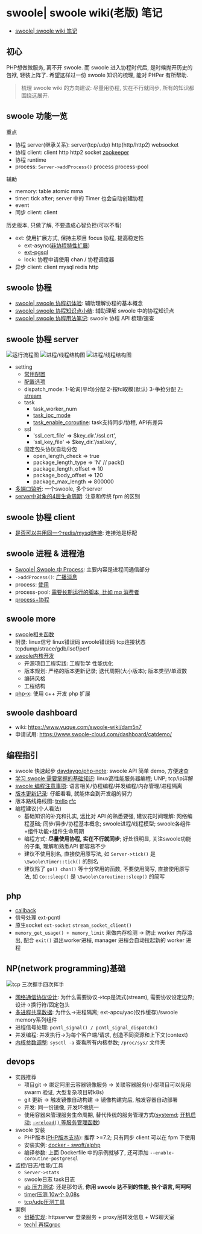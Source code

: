 # swoole| swoole wiki(老版) 笔记

- [swoole| swoole wiki 笔记](https://www.jianshu.com/p/12d645ac02b2)

## 初心

PHP想做微服务, 离不开 swoole. 而 swoole 进入协程时代后, 是时候抛开历史的包袱, 轻装上阵了. 希望这样过一份 swoole 知识的梳理, 能对 PHPer 有所帮助.

> 梳理 swoole wiki 的方向建议: 尽量用协程, 实在不行就同步, 所有的知识都围绕这展开.

## swoole 功能一览

重点

- 协程 server(继承关系): server(tcp/udp) http(http/http2) websocket
- 协程 client: client http http2 socket [zookeeper](https://github.com/swoole/ext-zookeeper)
- 协程 runtime
- process: `Server->addProcess()` process process-pool

辅助

- memory: table atomic mma
- timer: tick after; server 中的 Timer 也会自动创建协程
- event
- 同步 client: client

历史版本, 只做了解, 不要造成心智负担(可以不看)

- ext: 使用扩展方式, 保持主项目 focus 协程, 提高稳定性
  - ext-async([非协程特性扩展](https://wiki.swoole.com/wiki/page/p-async_ext.html))
  - [ext-pgsql](https://github.com/swoole/ext-postgresql)
  - lock: 协程中请使用 chan / 协程调度器
- 异步 client: client mysql redis http

## swoole 协程

- [swoole| swoole 协程初体验](https://www.jianshu.com/p/745b0b3ffae7): 辅助理解协程的基本概念
- [swoole| swoole 协程知识点小结](https://www.jianshu.com/p/b620836c461a): 辅助理解 swoole 中的协程知识点
- [swoole| swoole 协程用法笔记](https://www.jianshu.com/p/28e882352da5): swoole 协程 API 梳理/速查

## swoole 协程 server

![运行流程图](https://wiki.swoole.com/static/uploads/swoole.jpg)
![进程/线程结构图](https://wiki.swoole.com/static/image/process.jpg)
![进程/线程结构图](https://wiki.swoole.com/static/uploads/wiki/201808/03/635680420659.png)

- setting
  - [常用配置](https://wiki.swoole.com/wiki/page/13.html)
  - [配置选项](https://wiki.swoole.com/wiki/page/274.html)
  - dispatch_mode: 1-轮询(平均)分配 2-按fd取模(默认) 3-争抢分配 [7-stream](https://wiki.swoole.com/wiki/page/838.html)
  - task
    - task_worker_num
    - [task_ipc_mode](https://wiki.swoole.com/wiki/page/212.html)
    - [task_enable_coroutine](https://wiki.swoole.com/wiki/page/p-task_enable_coroutine.html): task支持同步/协程, API有差异
  - ssl
    - 'ssl_cert_file' => $key_dir.'/ssl.crt',
    - 'ssl_key_file' => $key_dir.'/ssl.key',
  - 固定包头协议自动分包
    - open_length_check => true
    - package_length_type => 'N' // pack()
    - package_length_offset => 10
    - package_body_offset => 120
    - package_max_length => 800000
- [多端口监听](https://wiki.swoole.com/wiki/page/525.html): 一个swoole, 多个server
- [server中对象的4层生命周期](https://wiki.swoole.com/wiki/page/354.html): 注意和传统 fpm 的区别

## swoole 协程 client

- [是否可以共用同一个redis/mysql连接](https://wiki.swoole.com/wiki/page/325.html): 连接池是标配

## swoole 进程 & 进程池

- [Swoole| Swoole 中 Process](https://www.jianshu.com/p/4b6326cdaaa7): 主要内容是进程间通信部分
- `->addProcess()`: [广播消息](https://wiki.swoole.com/wiki/page/390.html)
- process: [使用](https://wiki.swoole.com/wiki/page/221.html)
- process-pool: [需要长期运行的脚本, 比如 mq 消费者](https://wiki.swoole.com/wiki/page/901.html)
- [process+协程](https://wiki.swoole.com/wiki/page/p-process_coro.html)

## swoole more

- [swoole相关函数](https://wiki.swoole.com/wiki/page/548.html)
- 附录: linux信号 linux错误码 swoole错误码 tcp连接状态 tcpdump/strace/gdb/lsof/perf
- [swoole内核开发](https://wiki.swoole.com/wiki/index/prid-11)
  - 开源项目工程实践: 工程哲学 性能优化
  - 版本规划: 严格的版本更新记录; 迭代周期(大小版本); 版本类型/单双数
  - 编码风格
  - 工程结构
- [php-x](https://wiki.swoole.com/wiki/index/prid-15): 使用 c++ 开发 php 扩展

## swoole dashboard

- wiki: https://www.yuque.com/swoole-wiki/dam5n7
- 申请试用: https://www.swoole-cloud.com/dashboard/catdemo/

## 编程指引

- swoole 快速起步 [daydaygo/php-note](https://github.com/daydaygo/php-note/tree/master/swoole): swoole API 简单 demo, 方便速查
- [学习 swoole 需要掌握的基础知识](https://wiki.swoole.com/wiki/page/487.html): linux高性能服务器编程; UNP; tcp/ip详解
- [swoole 编程注意事项](https://wiki.swoole.com/wiki/page/p-instruction.html): 语言相关/协程编程/并发编程/内存管理/进程隔离
- [版本更新记录](https://wiki.swoole.com/wiki/page/p-project/change_log.html): 仔细看看, 就能体会到开发组的努力
- 版本路线路线图: [trello](https://trello.com/b/SEdDCrCu/swoole-kernel-developer) [rfc](https://github.com/swoole/rfc)
- 编程建议(个人看法)
  - 基础知识的补充和扎实, 远比对 API 的熟悉要强, 建议花时间理解: 网络编程基础; 同步/异步/协程基本概念; swoole进程/线程模型; swoole各组件+组件功能+组件生命周期
  - 编程方式: **尽量使用协程, 实在不行就同步**; 好处很明显, 关注swoole功能的子集, 理解和熟悉API 都容易不少
  - 建议不使用别名, 直接使用原写法, 如 `Server->tick()` 是 `\Swoole\Timer::tick()` 的别名
  - 建议除了 `go() chan()` 等十分常用的函数, 不要使用简写, 直接使用原写法, 如 `Co::sleep()` 是 `\Swoole\Coroutine::sleep()` 的简写

## php

- [callback](https://wiki.swoole.com/wiki/page/458.html)
- 信号处理 ext-pcntl
- 原生socket `ext-socket` `stream_socket_client()`
- `memory_get_usage() + memory_limit` 来做内存检测 -> 防止 worker 内存溢出, 配合 `exit()` 退出worker进程, manager 进程会自动拉起新的 worker 进程

## NP(network programming)基础

![tcp 三次握手四次挥手](https://www.swoole.com/static/image/tcp_syn.png)

- [网络通信协议设计](https://wiki.swoole.com/wiki/page/484.html): 为什么需要协议->tcp是流式(stream), 需要协议设定边界; 设计->换行符/固定包头
- [多进程共享数据](https://wiki.swoole.com/wiki/page/836.html): 为什么->进程隔离; ext-apcu/yac(仅作缓存)/swoole memory系列组件
- 进程信号处理: `pcntl_signal() / pcntl_signal_dispatch()`
- 并发编程: 并发执行->为每个客户端/请求, 创造不同资源和上下文(context)
- [内核参数调整](https://wiki.swoole.com/wiki/page/p-server/sysctl.html): `sysctl -a` 查看所有内核参数; `/proc/sys/` 文件夹

## devops

- 实践推荐
  - 项目git -> 绑定阿里云容器镜像服务 -> 关联容器服务(小型项目可以先用 swarm 验证, 大型复杂项目转k8s)
  - git 更新 -> 触发镜像自动构建 -> 镜像构建完后, 触发容器自动部署
  - 开发: 同一份镜像, 开发环境统一
  - 使用容器来管理服务生命周期, 替代传统的服务管理方式([systemd](https://wiki.swoole.com/wiki/page/14.html); [开机启动](https://wiki.swoole.com/wiki/page/19.html);  [`->reload()` 等服务管理函数](https://wiki.swoole.com/wiki/page/p-server/reload.html))
- swoole 安装
  - PHP版本([PHP版本支持](https://www.php.net/supported-versions.php)): 推荐 >=7.2; 只有同步 client 可以在 fpm 下使用
  - 安装实例: [docker - swoft/alphp](https://github.com/swoft-cloud/alphp/blob/master/alphp-cli.Dockerfile)
  - 编译参数: 上面 Dockerfile 中的示例就够了, 还可添加 `--enable-coroutine-postgresql`
- 监控/日志/性能/工具
  - `Server->stats`
  - swoole日志 task日志
  - [ab 压力测试](https://wiki.swoole.com/wiki/page/62.html): 还是那句话, **你用 swoole 达不到的性能, 换个语言, 呵呵呵**
  - [timer压测 10w个 0.08s](https://wiki.swoole.com/wiki/page/p-timer.html)
  - [tcp/udp压测工具](https://wiki.swoole.com/wiki/page/197.html)
- 案例
  - [组播实现](https://mp.weixin.qq.com/s/N8cgZtR-7COZET6zXbJohQ): httpserver 登录服务 + proxy层转发信息 + WS聊天室
  - [tech| 再探grpc](https://www.jianshu.com/p/f3221df39e6f)
